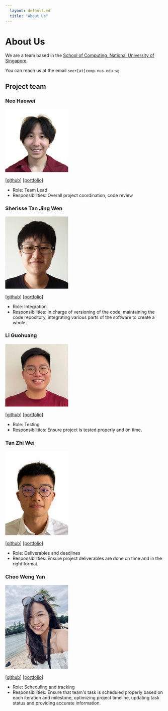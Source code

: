 ```yaml
---
  layout: default.md
  title: "About Us"
---
```


# About Us

We are a team based in the [School of Computing, National University of Singapore](http://www.comp.nus.edu.sg).

You can reach us at the email `seer[at]comp.nus.edu.sg`

## Project team

### Neo Haowei

<img src="images/neohw.png" width="200px">

[[github](http://github.com/NeoHW)]
[[portfolio](https://ay2324s2-cs2103-f09-2.github.io/tp/)]

* Role: Team Lead
* Responsibilities: Overall project coordination, code review

### Sherisse Tan Jing Wen

<img src="images/sherissetjw.PNG" width="200px">

[[github](http://github.com/SherisseTJW)] [[portfolio](https://ay2324s2-cs2103-f09-2.github.io/tp/)]

* Role: Integration
* Responsibilities: In charge of versioning of the code, maintaining the code repository,
integrating various parts of the software to create a whole.

### Li Guohuang

<img src="images/guohuang88.png" width="200px">

[[github](http://github.com/guohuang88)]
[[portfolio](https://ay2324s2-cs2103-f09-2.github.io/tp/)]

* Role: Testing
* Responsibilities: Ensure project is tested properly and on time.

### Tan Zhi Wei

<img src="images/zhiwei1010.png" width="200px">

[[github](http://github.com/ZhiWei1010)]
[[portfolio](https://ay2324s2-cs2103-f09-2.github.io/tp/)]

* Role: Deliverables and deadlines
* Responsibilities: Ensure project deliverables are done on time and in the right format.

### Choo Weng Yan

<img src="images/choowengyan.png" width="200px">

[[github](http://github.com/choowengyan)] 
[[portfolio](https://ay2324s2-cs2103-f09-2.github.io/tp/)]

* Role: Scheduling and tracking
* Responsibilities: Ensure that team's task is scheduled properly based on each iteration and milestone, 
optimizing project timeline, updating task status and providing accurate information.
